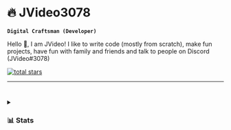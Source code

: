 # 🔥 JVideo3078

**`Digital Craftsman (Developer)`**

Hello 👋, I am JVideo! I like to write code (mostly from scratch), make fun projects, have fun with family and friends and talk to people on Discord (JVideo#3078)

<p align="left">
    <a href="https://github.com/JVideo3078?tab=repositories&sort=stargazers">
        <img alt="total stars" title="Total stars on GitHub" src="https://custom-icon-badges.demolab.com/github/stars/JVideo3078?color=55960c&style=for-the-badge&labelColor=488207&logo=star"/></a>
</p>

---
#

<details>
  <summary><h3>📊 Stats</h3></summary>
  
![JVideo's GitHub stats](https://github-readme-stats.vercel.app/api?username=jvideo3078&show_icons=true&theme=dark)

#
